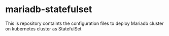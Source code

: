 # mariadb-statefulset
This is repository containts the configuration files to deploy Mariadb cluster on kubernetes cluster as StatefulSet
